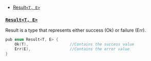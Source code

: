 - [Result`<T, E>`](#res)

<a name=res></a>
### [`Result<T, E>`](https://doc.rust-lang.org/std/result/enum.Result.html#variant.Ok)
Result is a type that represents either success (Ok) or failure (Err).
```c
pub enum Result<T, E> {
    Ok(T),                  //Contains the success value
    Err(E),                 //Contains the error value
}
```


